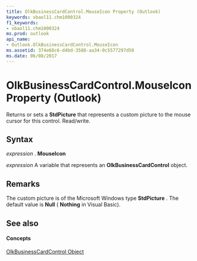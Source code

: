 ```yaml
---
title: OlkBusinessCardControl.MouseIcon Property (Outlook)
keywords: vbaol11.chm1000324
f1_keywords:
- vbaol11.chm1000324
ms.prod: outlook
api_name:
- Outlook.OlkBusinessCardControl.MouseIcon
ms.assetid: 374e68c6-d4bd-3588-aa34-0c5577297d58
ms.date: 06/08/2017
---
```



# OlkBusinessCardControl.MouseIcon Property (Outlook)

Returns or sets a  **StdPicture** that represents a custom picture to the mouse cursor for this control. Read/write.


## Syntax

 _expression_ . **MouseIcon**

 _expression_ A variable that represents an **OlkBusinessCardControl** object.


## Remarks

The custom picture is of the Microsoft Windows type  **StdPicture** . The default value is **Null** ( **Nothing** in Visual Basic).


## See also


#### Concepts


[OlkBusinessCardControl Object](Outlook.OlkBusinessCardControl.md)

